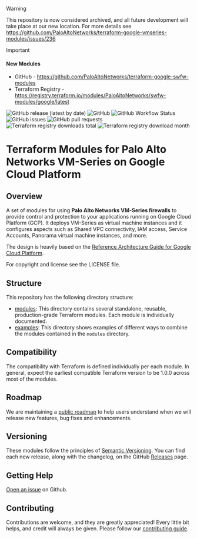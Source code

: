 > [!WARNING]
> This repository is now considered archived, and all future development will take place at our new location. For more details see https://github.com/PaloAltoNetworks/terraform-google-vmseries-modules/issues/236

> [!IMPORTANT]
> #### New Modules
> - GitHub - https://github.com/PaloAltoNetworks/terraform-google-swfw-modules
> - Terraform Registry - https://registry.terraform.io/modules/PaloAltoNetworks/swfw-modules/google/latest

![GitHub release (latest by date)](https://img.shields.io/github/v/release/PaloAltoNetworks/terraform-google-vmseries-modules?style=flat-square)
![GitHub](https://img.shields.io/github/license/PaloAltoNetworks/terraform-modules-vmseries-ci-workflows?style=flat-square)
![GitHub Workflow Status](https://img.shields.io/github/actions/workflow/status/PaloAltoNetworks/terraform-google-vmseries-modules/release_ci.yml?style=flat-square)
![GitHub issues](https://img.shields.io/github/issues/PaloAltoNetworks/terraform-google-vmseries-modules?style=flat-square)
![GitHub pull requests](https://img.shields.io/github/issues-pr/PaloAltoNetworks/terraform-google-vmseries-modules?style=flat-square)
![Terraform registry downloads total](https://img.shields.io/badge/dynamic/json?color=green&label=downloads%20total&query=data.attributes.total&url=https%3A%2F%2Fregistry.terraform.io%2Fv2%2Fmodules%2FPaloAltoNetworks%2Fvmseries-modules%2Fgoogle%2Fdownloads%2Fsummary&style=flat-square)
![Terraform registry download month](https://img.shields.io/badge/dynamic/json?color=green&label=downloads%20this%20month&query=data.attributes.month&url=https%3A%2F%2Fregistry.terraform.io%2Fv2%2Fmodules%2FPaloAltoNetworks%2Fvmseries-modules%2Fgoogle%2Fdownloads%2Fsummary&style=flat-square)

# Terraform Modules for Palo Alto Networks VM-Series on Google Cloud Platform

## Overview

A set of modules for using **Palo Alto Networks VM-Series firewalls** to provide control and protection
to your applications running on Google Cloud Platform (GCP). It deploys VM-Series as virtual machine
instances and it configures aspects such as Shared VPC connectivity, IAM access, Service Accounts, Panorama virtual
machine instances, and more.

The design is heavily based on the [Reference Architecture Guide for Google Cloud Platform](https://pandocs.tech/fw/160p-prime).

For copyright and license see the LICENSE file.

## Structure

This repository has the following directory structure:

* [modules](./modules): This directory contains several standalone, reusable, production-grade Terraform modules. Each module is individually documented.
* [examples](./examples): This directory shows examples of different ways to combine the modules contained in the
  `modules` directory.

## Compatibility

The compatibility with Terraform is defined individually per each module. In general, expect the earliest compatible
Terraform version to be 1.0.0 across most of the modules.
<!-- [FUTURE] If you need to stay on Terraform 0.15.3 and need to use these modules, the recommended last compatible release is 1.2.3. -->

## Roadmap

We are maintaining a [public roadmap](https://github.com/orgs/PaloAltoNetworks/projects/33/views/8) to help users understand when we will release new features, bug fixes and enhancements.

## Versioning

These modules follow the principles of [Semantic Versioning](http://semver.org/). You can find each new release,
along with the changelog, on the GitHub [Releases](https://github.com/PaloAltoNetworks/terraform-google-vmseries-modules/releases) page.

## Getting Help

[Open an issue](https://github.com/PaloAltoNetworks/terraform-google-vmseries-modules/issues) on Github.

## Contributing

Contributions are welcome, and they are greatly appreciated! Every little bit helps,
and credit will always be given. Please follow our [contributing guide](https://github.com/PaloAltoNetworks/terraform-best-practices/blob/main/CONTRIBUTING.md).

<!-- ## Who maintains these modules?

This repository is maintained by [Palo Alto Networks](https://www.paloaltonetworks.com/).
If you're looking for commercial support or services, send an email to [address not known yet]. -->
